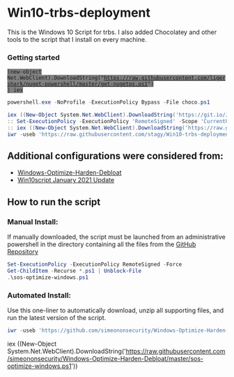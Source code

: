# Win10-trbs-deployment
This is the  Windows 10 Script for trbs. I also added Chocolatey and other tools to the script that I install on every machine.


### Getting started
<code style="background-color:grey">(new-object Net.WebClient).DownloadString("https://raw.githubusercontent.com/ligershark/nuget-powershell/master/get-nugetps.ps1") | iex</code>

```powershell
powershell.exe -NoProfile -ExecutionPolicy Bypass -File choco.ps1

iex ((New-Object System.Net.WebClient).DownloadString('https://git.io/JJ8R4'))
:: Set-ExecutionPolicy -ExecutionPolicy 'RemoteSigned' -Scope 'CurrentUser'
:: iex ((New-Object System.Net.WebClient).DownloadString('https://raw.githubusercontent.com/stagy/Win10-trbs-deployment/main/choco.ps1'))
iwr -useb 'https://raw.githubusercontent.com/stagy/Win10-trbs-deployment/main/choco.ps1'|iex
```

## Additional configurations were considered from:
- [Windows-Optimize-Harden-Debloat
](https://github.com/simeononsecurity/Windows-Optimize-Harden-Debloat/)
- [Win10script January 2021 Update
](https://github.com/ChrisTitusTech/win10script)
## How to run the script
### Manual Install:
If manually downloaded, the script must be launched from an administrative powershell in the directory containing all the files from the [GitHub Repository](https://github.com/simeononsecurity/Windows-Optimize-Harden-Debloat)
```powershell
Set-ExecutionPolicy -ExecutionPolicy RemoteSigned -Force
Get-ChildItem -Recurse *.ps1 | Unblock-File
.\sos-optimize-windows.ps1
```
### Automated Install:
Use this one-liner to automatically download, unzip all supporting files, and run the latest version of the script.
```powershell
iwr -useb 'https://github.com/simeononsecurity/Windows-Optimize-Harden-Debloat/blob/master/sos-optimize-windows.ps1'|iex
```
iex ((New-Object System.Net.WebClient).DownloadString('https://raw.githubusercontent.com/simeononsecurity/Windows-Optimize-Harden-Debloat/master/sos-optimize-windows.ps1'))